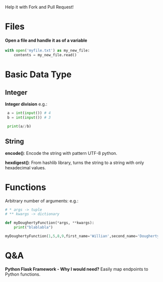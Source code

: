 Help it with Fork and Pull Request!

# Files

#### Open a file and handle it as of a variable
```python
with open('myfile.txt') as my_new_file:
	contents = my_new_file.read()
```

# Basic Data Type
## Integer
**Integer division**
e.g.:
```python
 a = int(input()) # 4
 b = int(input()) # 3

 print(a//b)
```

## String
**encode()**: Encode the string with pattern UTF-8 python.

**hexdigest()**: From hashlib library, turns the string to a string with only hexadecimal values.

# Functions
Arbitrary number of arguments:
e.g.:
```python
# * args -> tuple
# ** kwargs -> dictionary

def myDoughertyFunction(*args, **kwargs):
	print("blablabla")

myDoughertyFunction(1,5,8,9,first_name='Willian',second_name='Dougherty')
```

# Q&A
**Python Flask Framework - Why I would need?** Easily map endpoints to Python functions.

